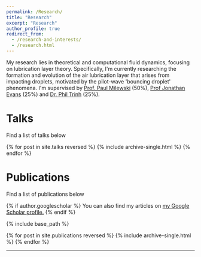 ```yaml
---
permalink: /Research/
title: "Research"
excerpt: "Research"
author_profile: true
redirect_from: 
  - /research-and-interests/
  - /research.html
---
```



My research lies in theoretical and computational fluid dynamics, focusing on lubrication layer theory. Specifically, I'm currently researching the formation and evolution of the air lubrication layer that arises from impacting droplets, motivated by the pilot-wave 'bouncing droplet' phenomena. I'm supervised by [Prof. Paul Milewski](https://researchportal.bath.ac.uk/en/persons/paul-milewski/) (50%), [Prof Jonathan Evans](https://people.bath.ac.uk/masjde) (25%) and [Dr. Phil Trinh](https://http://www.ptrinh.com/) (25%).
 

Talks
=====
Find a list of talks below

{% for post in site.talks reversed %}
  {% include archive-single.html %}
{% endfor %}



Publications
=====
Find a list of publications below

{% if author.googlescholar %}
  You can also find my articles on <u><a href="{{author.googlescholar}}">my Google Scholar profile</a>.</u>
{% endif %}

{% include base_path %}

{% for post in site.publications reversed %}
  {% include archive-single.html %}
{% endfor %}



---


